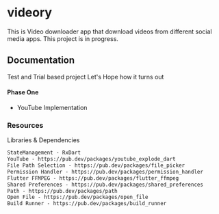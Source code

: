 # videory

This is Video downloader app that download videos from different social media apps. This project is in progress.

## Documentation

Test and Trial based project
Let's Hope how it turns out

#### Phase One

- YouTube Implementation

### Resources

Libraries & Dependencies

```txt
StateManagement - RxDart 
YouTube - https://pub.dev/packages/youtube_explode_dart
File Path Selection - https://pub.dev/packages/file_picker
Permission Handler - https://pub.dev/packages/permission_handler
Flutter FFMPEG - https://pub.dev/packages/flutter_ffmpeg
Shared Preferences - https://pub.dev/packages/shared_preferences
Path - https://pub.dev/packages/path
Open File - https://pub.dev/packages/open_file
Build Runner - https://pub.dev/packages/build_runner
```
